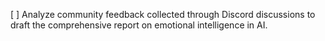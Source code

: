 [ ] Analyze community feedback collected through Discord discussions to draft the comprehensive report on emotional intelligence in AI.